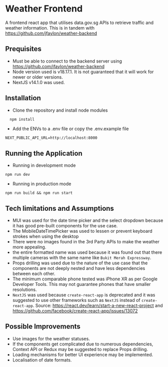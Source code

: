 # Weather Frontend

A frontend react app that utilises data.gov.sg APIs to retrieve traffic and weather information. This is in tandem with https://github.com/jfaylon/weather-backend

## Prequisites

- Must be able to connect to the backend server using https://github.com/jfaylon/weather-backend
- Node version used is v18.17.1. It is not guaranteed that it will work for newer or older versions.
- NextJS v14.1.0 was used.

## Installation

- Clone the repository and install node modules
```bash
  npm install
```

- Add the ENVs to a .env file or copy the .env.example file
```
NEXT_PUBLIC_API_URL=http://localhost:8000
```

## Running the Application

- Running in development mode 

```
npm run dev
```

- Running in production mode
```
npm run build && npm run start
```

## Tech limitations and Assumptions
- MUI was used for the date time picker and the select dropdown because it has good pre-built components for the use case.
- The MobileDateTimePicker was used to lessen or prevent keyboard strokes when using the desktop
- There were no images found in the 3rd Party APIs to make the weather more appealing.
- the entire formatted name was used because it was found out that there multiple cameras with the same name like `Bukit Merah Expressway`.
- Props drilling was used due to the nature of the use case that the components are not deeply nested and have less dependencies between each other.
- The minimum comparable phone tested was iPhone XR as per Google Developer Tools. This may not guarantee phones that have smaller resolutions.
- `NextJS` was used because `create-react-app` is deprecated and it was suggested to use other frameworks such as `NextJS` instead of `create-react-app`. Source: https://react.dev/learn/start-a-new-react-project and https://github.com/facebook/create-react-app/issues/13072

## Possible Improvements
- Use images for the weather statuses.
- If the components get complicated due to numerous dependencies, Context API or Redux may be suggested to replace Props drilling.
- Loading mechanisms for better UI experience may be implemented.
- Localisation of date formats. 


